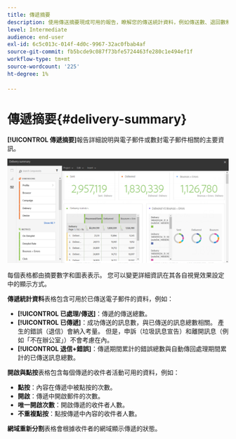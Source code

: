 ```yaml
---
title: 傳遞摘要
description: 使用傳送摘要現成可用的報告，瞭解您的傳送統計資料，例如傳送數、退回數和開啟數。
level: Intermediate
audience: end-user
exl-id: 6c5c013c-014f-4d0c-9967-32ac0fbab4af
source-git-commit: fb5bcde9c087f73bfe5724463fe280c1e494ef1f
workflow-type: tm+mt
source-wordcount: '225'
ht-degree: 1%

---
```


# 傳遞摘要{#delivery-summary}

**[!UICONTROL 傳遞摘要]**&#x200B;報告詳細說明與電子郵件或數封電子郵件相關的主要資訊。

![](assets/campaign_reports_1.png)

每個表格都由摘要數字和圖表表示。 您可以變更詳細資訊在其各自視覺效果設定中的顯示方式。

**傳遞統計資料**&#x200B;表格包含可用於已傳送電子郵件的資料，例如：

* **[!UICONTROL 已處理/傳送]**：傳遞的傳送總數。
* **[!UICONTROL 已傳遞]**：成功傳送的訊息數，與已傳送的訊息總數相關。 產生的錯誤（退信）會納入考量。 但是，申訴（垃圾訊息宣告）和離開訊息（例如「不在辦公室」）不會考慮在內。
* **[!UICONTROL 退信+錯誤]**：傳遞期間累計的錯誤總數與自動傳回處理期間累計的已傳送訊息總數。

**開啟與點按**&#x200B;表格包含每個傳遞的收件者活動可用的資料，例如：

* **點按**：內容在傳遞中被點按的次數。
* **開啟**：傳遞中開啟郵件的次數。
* **唯一開啟次數**：開啟傳遞的收件者人數。
* **不重複點按**：點按傳遞中內容的收件者人數。

**網域重新分割**&#x200B;表格會根據收件者的網域顯示傳遞的狀態。
